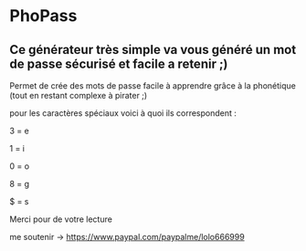 # PhoPass

## Ce générateur très simple va vous généré un mot de passe sécurisé et facile a retenir ;)


Permet de crée des mots de passe facile à apprendre grâce à la phonétique (tout en restant complexe à pirater ;) 

pour les caractères spéciaux voici à quoi ils correspondent :

3 = e 

1 = i

0 = o

8 = g

$ = s




Merci pour de votre lecture 

me soutenir -> https://www.paypal.com/paypalme/lolo666999
